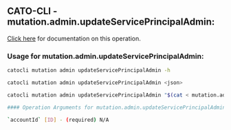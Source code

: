 
## CATO-CLI - mutation.admin.updateServicePrincipalAdmin:
[Click here](https://api.catonetworks.com/documentation/#mutation-mutation.admin.updateServicePrincipalAdmin) for documentation on this operation.

### Usage for mutation.admin.updateServicePrincipalAdmin:

```bash
catocli mutation admin updateServicePrincipalAdmin -h

catocli mutation admin updateServicePrincipalAdmin <json>

catocli mutation admin updateServicePrincipalAdmin "$(cat < mutation.admin.updateServicePrincipalAdmin.json)"

#### Operation Arguments for mutation.admin.updateServicePrincipalAdmin ####

`accountId` [ID] - (required) N/A    
